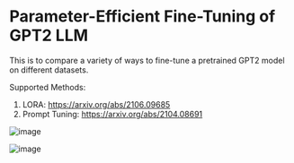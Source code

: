 # Parameter-Efficient Fine-Tuning of GPT2 LLM
This is to compare a variety of ways to fine-tune a pretrained GPT2 model on different datasets.

Supported Methods:
1. LORA: https://arxiv.org/abs/2106.09685
2. Prompt Tuning: https://arxiv.org/abs/2104.08691


![image](https://github.com/yiqiaoc11/Efficient-Fine-Tuning-of-GPT2-LLM/assets/30539007/dc8a9dfc-794d-47c1-8fe1-5cc75ba58cef)

![image](https://github.com/yiqiaoc11/Efficient-Fine-Tuning-of-GPT2-LLM/assets/30539007/46ef618b-8c13-4dad-ad1c-a263ac566387)

